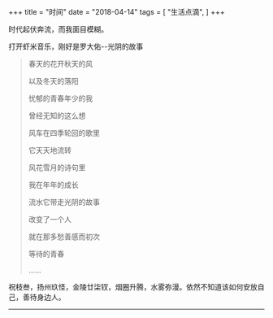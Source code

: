 +++
title = "时间"
date = "2018-04-14"
tags = [
    "生活点滴",
]
+++

时代起伏奔流，而我面目模糊。

打开虾米音乐，刚好是罗大佑--光阴的故事

> 春天的花开秋天的风
> 
> 以及冬天的落阳
> 
> 忧郁的青春年少的我
> 
> 曾经无知的这么想
> 
> 风车在四季轮回的歌里
> 
> 它天天地流转
> 
> 风花雪月的诗句里
> 
> 我在年年的成长
> 
> 流水它带走光阴的故事
> 
> 改变了一个人
> 
> 就在那多愁善感而初次
> 
> 等待的青春
> 
> ……

祝枝叁，扬州玖怪，金陵廿柒钗，烟圈升腾，水雾弥漫。依然不知道该如何安放自己，善待身边人。

---